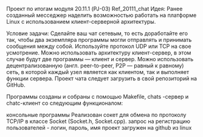 Проект по итогам модуля 20.11.1 (PJ-03) Ref_20111_chat
Идея: Ранее созданный месседжер наделить возможностью работать на платформе Linux с использованием клиент-серверной архитектуры.

Условие задачи:
Сделайте ваш чат сетевым, то есть доработайте его так, чтобы два экземпляра программы могли отправлять и принимать сообщения между собой.
Используйте протокол UDP или TCP на свое усмотрение.
Можно использовать архитектуру клиент-сервер, в этом случае будут две программы — клиент и сервер.
Можно использовать децентрализованную (англ. peer-to-peer, P2P — равный к равному) сеть, в которой каждый узел является как клиентом, так и выполняет функции сервера.
Проект чата следует загрузить в свой репозиторий на GitHub. 

Программы cозданы и собраны с помощью Makefile,  chats -сервер и chatc-клиент со следующим функционалом:

консольные программы
Реализован сокет для обмена по протоколу TCP/IP в классе Socket (Socket.h, Socket.cpp).
запрос на регистрацию пользователей - логин, пароль, имя
проект загружен на github из linux
